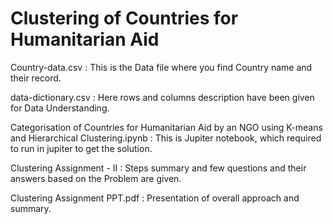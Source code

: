 # Clustering of Countries for Humanitarian Aid

Country-data.csv : This is the Data file where you find Country name and their record.

data-dictionary.csv : Here rows and columns description have been given for Data Understanding.

Categorisation of Countries for Humanitarian Aid by an NGO using K-means and Hierarchical Clustering.ipynb : This is Jupiter notebook, which required to run in jupiter to get the solution.

Clustering Assignment - II : Steps summary and few questions and their answers based on the Problem are given.

Clustering Assignment PPT.pdf : Presentation of overall approach and summary.
